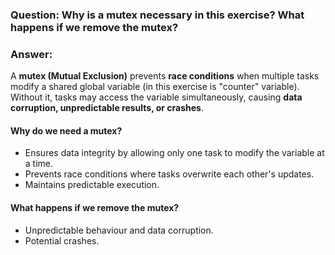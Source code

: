 ### **Question:** Why is a mutex necessary in this exercise? What happens if we remove the mutex?  

### **Answer:**  
A **mutex (Mutual Exclusion)** prevents **race conditions** when multiple tasks modify a shared global variable (in this exercise is "counter" variable). Without it, tasks may access the variable simultaneously, causing **data corruption, unpredictable results, or crashes**.  

#### **Why do we need a mutex?**  
- Ensures data integrity by allowing only one task to modify the variable at a time.  
- Prevents race conditions where tasks overwrite each other's updates.  
- Maintains predictable execution.  

#### **What happens if we remove the mutex?**
- Unpredictable behaviour and data corruption.
- Potential crashes.

